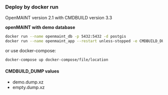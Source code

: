 ### Deploy by docker run

OpenMAINT version 2.1 with CMDBUILD version 3.3

**openMAINT with demo database**  
```bash
docker run --name openmaint_db -p 5432:5432 -d postgis
docker run --name openmaint_app --restart unless-stopped -e CMDBUILD_DUMP="demo.dump.xz" --link openmaint_db  -p 8090:8080 -d openmaint
```  

or use docker-compose:
```bash
docker-compose up docker-compose/file/location
```

#### CMDBUILD_DUMP values
* demo.dump.xz
* empty.dump.xz
